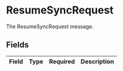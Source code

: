 # ResumeSyncRequest

The ResumeSyncRequest message.


## Fields

| Field       | Type        | Required    | Description |
| ----------- | ----------- | ----------- | ----------- |